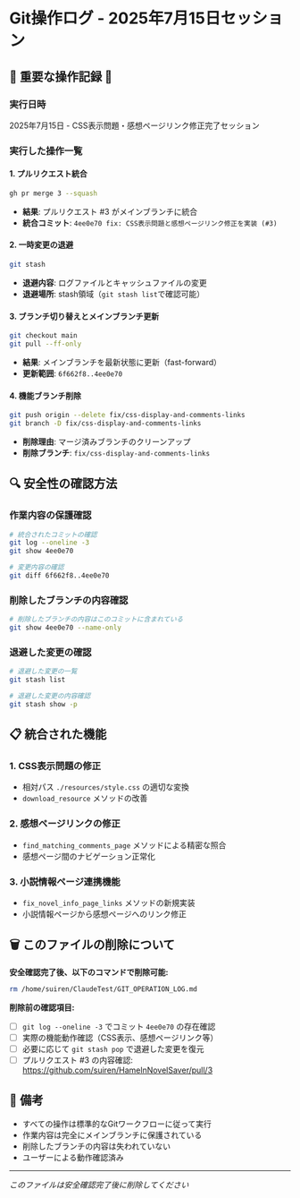 # Git操作ログ - 2025年7月15日セッション

## 🚨 重要な操作記録 🚨

### 実行日時
2025年7月15日 - CSS表示問題・感想ページリンク修正完了セッション

### 実行した操作一覧

#### 1. プルリクエスト統合
```bash
gh pr merge 3 --squash
```
- **結果**: プルリクエスト #3 がメインブランチに統合
- **統合コミット**: `4ee0e70 fix: CSS表示問題と感想ページリンク修正を実装 (#3)`

#### 2. 一時変更の退避
```bash
git stash
```
- **退避内容**: ログファイルとキャッシュファイルの変更
- **退避場所**: stash領域（`git stash list`で確認可能）

#### 3. ブランチ切り替えとメインブランチ更新
```bash
git checkout main
git pull --ff-only
```
- **結果**: メインブランチを最新状態に更新（fast-forward）
- **更新範囲**: `6f662f8..4ee0e70`

#### 4. 機能ブランチ削除
```bash
git push origin --delete fix/css-display-and-comments-links
git branch -D fix/css-display-and-comments-links
```
- **削除理由**: マージ済みブランチのクリーンアップ
- **削除ブランチ**: `fix/css-display-and-comments-links`

## 🔍 安全性の確認方法

### 作業内容の保護確認
```bash
# 統合されたコミットの確認
git log --oneline -3
git show 4ee0e70

# 変更内容の確認
git diff 6f662f8..4ee0e70
```

### 削除したブランチの内容確認
```bash
# 削除したブランチの内容はこのコミットに含まれている
git show 4ee0e70 --name-only
```

### 退避した変更の確認
```bash
# 退避した変更の一覧
git stash list

# 退避した変更の内容確認
git stash show -p
```

## 📋 統合された機能

### 1. CSS表示問題の修正
- 相対パス `./resources/style.css` の適切な変換
- `download_resource` メソッドの改善

### 2. 感想ページリンクの修正
- `find_matching_comments_page` メソッドによる精密な照合
- 感想ページ間のナビゲーション正常化

### 3. 小説情報ページ連携機能
- `fix_novel_info_page_links` メソッドの新規実装
- 小説情報ページから感想ページへのリンク修正

## 🗑️ このファイルの削除について

**安全確認完了後、以下のコマンドで削除可能:**
```bash
rm /home/suiren/ClaudeTest/GIT_OPERATION_LOG.md
```

**削除前の確認項目:**
- [ ] `git log --oneline -3` でコミット `4ee0e70` の存在確認
- [ ] 実際の機能動作確認（CSS表示、感想ページリンク等）
- [ ] 必要に応じて `git stash pop` で退避した変更を復元
- [ ] プルリクエスト #3 の内容確認: https://github.com/suiren/HamelnNovelSaver/pull/3

## 📝 備考

- すべての操作は標準的なGitワークフローに従って実行
- 作業内容は完全にメインブランチに保護されている
- 削除したブランチの内容は失われていない
- ユーザーによる動作確認済み

---
*このファイルは安全確認完了後に削除してください*